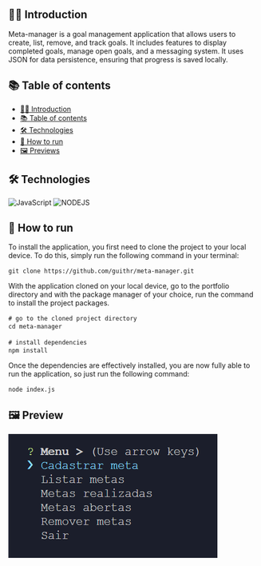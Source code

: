 ## 👋🏽 Introduction

Meta-manager is a goal management application that allows users to create, list, remove, and track goals. It includes features to display completed goals, manage open goals, and a messaging system. It uses JSON for data persistence, ensuring that progress is saved locally.

## 📚 Table of contents

- [👋🏽 Introduction](#-introduction)
- [📚 Table of contents](#-table-of-contents)
- [🛠 Technologies](#-technologies)
- [🚀 How to run](#-how-to-run)
- [🖼 Previews](#-previews)

## 🛠 Technologies

<div>
  <img src="https://img.shields.io/badge/javascript-%23323330.svg?style=for-the-badge&logo=javascript&logoColor=%23F7DF1E" alt="JavaScript">
  <img src="https://img.shields.io/badge/node.js-6DA55F?style=for-the-badge&logo=node.js&logoColor=white" alt="NODEJS">
</div>

## 🚀 How to run

To install the application, you first need to clone the project to your local device. To do this, simply run the following command in your terminal:

```
git clone https://github.com/guithr/meta-manager.git
```

With the application cloned on your local device, go to the portfolio directory and with the package manager of your choice, run the command to install the project packages.

```
# go to the cloned project directory
cd meta-manager

# install dependencies
npm install
```

Once the dependencies are effectively installed, you are now fully able to run the application, so just run the following command:

```
node index.js
```

## 🖼 Preview

![A preview of the APP](./img/screenshot_app-1.png)
